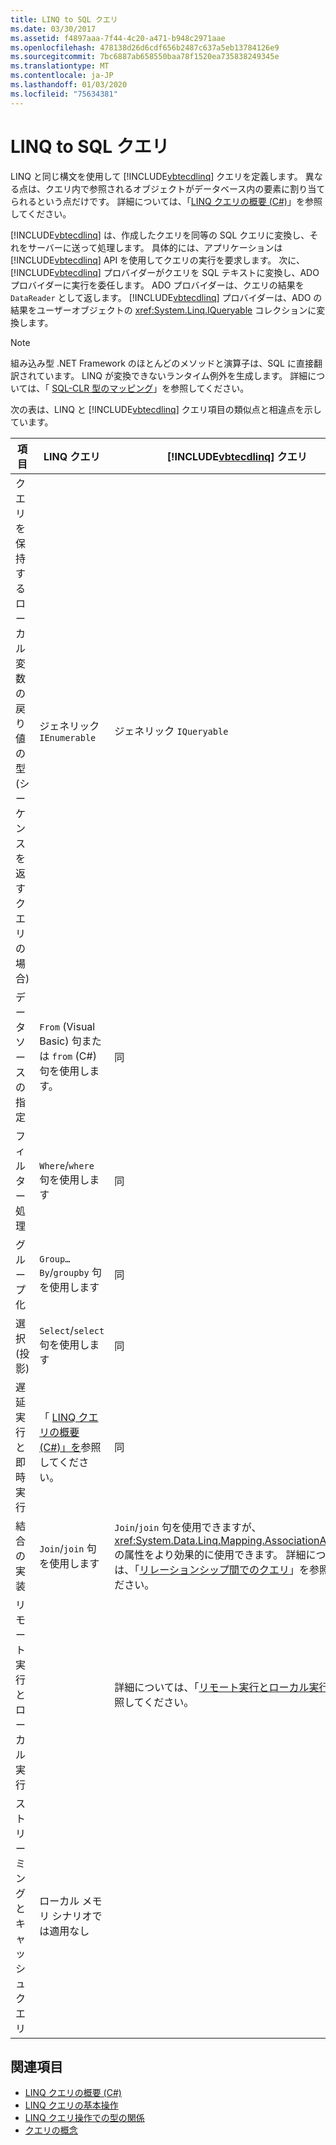 ```yaml
---
title: LINQ to SQL クエリ
ms.date: 03/30/2017
ms.assetid: f4897aaa-7f44-4c20-a471-b948c2971aae
ms.openlocfilehash: 478138d26d6cdf656b2487c637a5eb13784126e9
ms.sourcegitcommit: 7bc6887ab658550baa78f1520ea735838249345e
ms.translationtype: MT
ms.contentlocale: ja-JP
ms.lasthandoff: 01/03/2020
ms.locfileid: "75634381"
---
```

# <a name="linq-to-sql-queries"></a>LINQ to SQL クエリ
LINQ と同じ構文を使用して [!INCLUDE[vbtecdlinq](../../../../../../includes/vbtecdlinq-md.md)] クエリを定義します。 異なる点は、クエリ内で参照されるオブジェクトがデータベース内の要素に割り当てられるという点だけです。 詳細については、「[LINQ クエリの概要 (C#)](../../../../../csharp/programming-guide/concepts/linq/introduction-to-linq-queries.md)」を参照してください。  
  
 [!INCLUDE[vbtecdlinq](../../../../../../includes/vbtecdlinq-md.md)] は、作成したクエリを同等の SQL クエリに変換し、それをサーバーに送って処理します。 具体的には、アプリケーションは [!INCLUDE[vbtecdlinq](../../../../../../includes/vbtecdlinq-md.md)] API を使用してクエリの実行を要求します。 次に、[!INCLUDE[vbtecdlinq](../../../../../../includes/vbtecdlinq-md.md)] プロバイダーがクエリを SQL テキストに変換し、ADO プロバイダーに実行を委任します。 ADO プロバイダーは、クエリの結果を `DataReader` として返します。 [!INCLUDE[vbtecdlinq](../../../../../../includes/vbtecdlinq-md.md)] プロバイダーは、ADO の結果をユーザーオブジェクトの <xref:System.Linq.IQueryable> コレクションに変換します。  
  
> [!NOTE]
> 組み込み型 .NET Framework のほとんどのメソッドと演算子は、SQL に直接翻訳されています。 LINQ が変換できないランタイム例外を生成します。 詳細については、「 [SQL-CLR 型のマッピング](sql-clr-type-mapping.md)」を参照してください。  
  
 次の表は、LINQ と [!INCLUDE[vbtecdlinq](../../../../../../includes/vbtecdlinq-md.md)] クエリ項目の類似点と相違点を示しています。  
  
|項目|LINQ クエリ|[!INCLUDE[vbtecdlinq](../../../../../../includes/vbtecdlinq-md.md)] クエリ|  
|----------|----------------|----------------------------------------------------------------------|  
|クエリを保持するローカル変数の戻り値の型 (シーケンスを返すクエリの場合)|ジェネリック `IEnumerable`|ジェネリック `IQueryable`|  
|データ ソースの指定|`From` (Visual Basic) 句または `from` (C#) 句を使用します。|同|  
|フィルター処理|`Where`/`where` 句を使用します|同|  
|グループ化|`Group…By`/`groupby` 句を使用します|同|  
|選択 (投影)|`Select`/`select` 句を使用します|同|  
|遅延実行と即時実行|「 [LINQ クエリの概要 (C#)」を](../../../../../csharp/programming-guide/concepts/linq/introduction-to-linq-queries.md)参照してください。|同|  
|結合の実装|`Join`/`join` 句を使用します|`Join`/`join` 句を使用できますが、<xref:System.Data.Linq.Mapping.AssociationAttribute> の属性をより効果的に使用できます。 詳細については、「[リレーションシップ間でのクエリ](querying-across-relationships.md)」を参照してください。|  
|リモート実行とローカル実行||詳細については、「[リモート実行とローカル実行](remote-vs-local-execution.md)」を参照してください。|  
|ストリーミングとキャッシュ クエリ|ローカル メモリ シナリオでは適用なし||  
  
## <a name="see-also"></a>関連項目

- [LINQ クエリの概要 (C#)](../../../../../csharp/programming-guide/concepts/linq/introduction-to-linq-queries.md)
- [LINQ クエリの基本操作](../../../../../csharp/programming-guide/concepts/linq/basic-linq-query-operations.md)
- [LINQ クエリ操作での型の関係](../../../../../csharp/programming-guide/concepts/linq/type-relationships-in-linq-query-operations.md)
- [クエリの概念](query-concepts.md)
